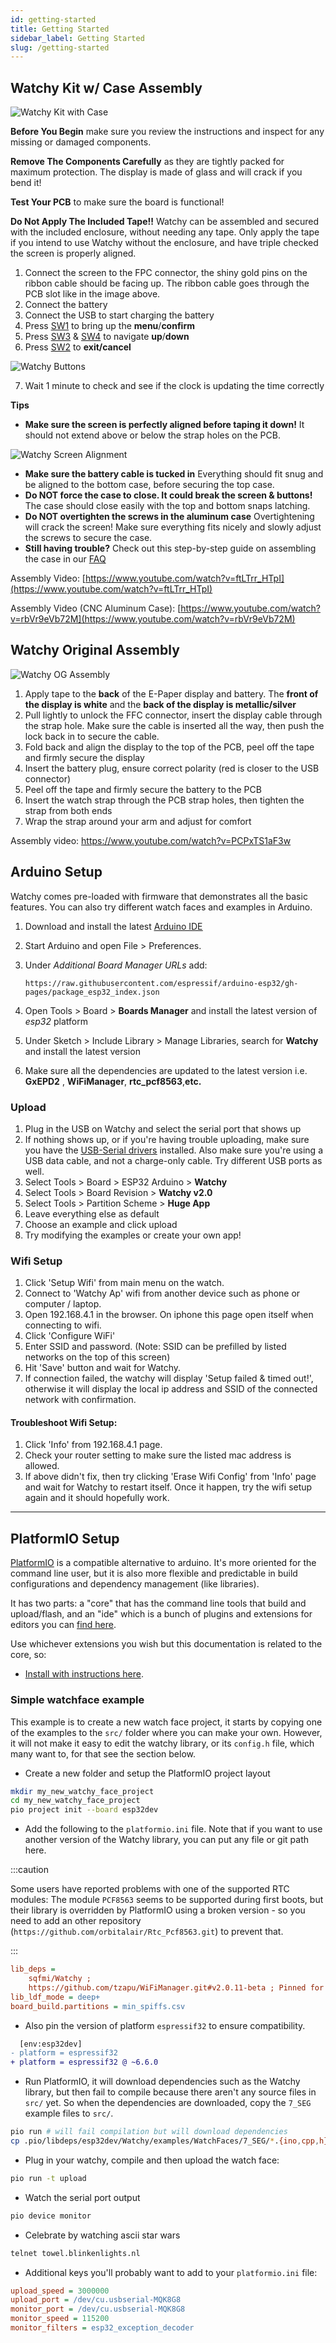 ```yaml
---
id: getting-started
title: Getting Started
sidebar_label: Getting Started
slug: /getting-started
---
```


## Watchy Kit w/ Case Assembly
![Watchy Kit with Case](../static/img/watchy_kit_instructions.png)

**Before You Begin** make sure you review the instructions and inspect for any missing or damaged components.

**Remove The Components Carefully** as they are tightly packed for maximum protection. The display is made of glass and will crack if you bend it!

**Test Your PCB** to make sure the board is functional!

**Do Not Apply The Included Tape!!** Watchy can be assembled and secured with the included enclosure, without needing any tape. Only apply the tape if you intend to use Watchy without the enclosure, and have triple checked the screen is properly aligned.

1. Connect the screen to the FPC connector, the shiny gold pins on the ribbon cable should be facing up. The ribbon cable goes through the PCB slot like in the image above.
2. Connect the battery
3. Connect the USB to start charging the battery
4. Press [SW1](/docs/hardware#bill-of-materials) to bring up the **menu**/**confirm**
5. Press [SW3](/docs/hardware#bill-of-materials) & [SW4](/docs/hardware#bill-of-materials) to navigate **up**/**down**
6. Press [SW2](/docs/hardware#bill-of-materials) to **exit/cancel**

![Watchy Buttons](../static/img/watchy_buttons_map.png)

7. Wait 1 minute to check and see if the clock is updating the time correctly

**Tips**

- **Make sure the screen is perfectly aligned before taping it down!** It should not extend above or below the strap holes on the PCB.

![Watchy Screen Alignment](../static/img/watchy_screen_align.png)

- **Make sure the battery cable is tucked in** Everything should fit snug and be aligned to the bottom case, before securing the top case.
- **Do NOT force the case to close. It could break the screen & buttons!** The case should close easily with the top and bottom snaps latching.
- **Do NOT overtighten the screws in the aluminum case** Overtightening will crack the screen! Make sure everything fits nicely and slowly adjust the screws to secure the case.
- **Still having trouble?** Check out this step-by-step guide on assembling the case in our [FAQ](/docs/faqs#the-case-doesnt-fitclose-how-do-i-assemble-it)

Assembly Video: [https://www.youtube.com/watch?v=ftLTrr_HTpI](https://www.youtube.com/watch?v=ftLTrr_HTpI)

Assembly Video (CNC Aluminum Case): [https://www.youtube.com/watch?v=rbVr9eVb72M](https://www.youtube.com/watch?v=rbVr9eVb72M)

## Watchy Original Assembly
![Watchy OG Assembly](../static/img/watchy_assembly_steps.png)

1. Apply tape to the **back** of the E-Paper display and battery. The **front of the display is white** and the **back of the display is metallic/silver**
2. Pull lightly to unlock the FFC connector, insert the display cable through the strap hole. Make sure the cable is inserted all the way, then push the lock back in to secure the cable.
3. Fold back and align the display to the top of the PCB, peel off the tape and firmly secure the display
4. Insert the battery plug, ensure correct polarity (red is closer to the USB connector)
5. Peel off the tape and firmly secure the battery to the PCB
6. Insert the watch strap through the PCB strap holes, then tighten the strap from both ends
7. Wrap the strap around your arm and adjust for comfort

Assembly video: https://www.youtube.com/watch?v=PCPxTS1aF3w

## Arduino Setup

Watchy comes pre-loaded with firmware that demonstrates all the basic features. You can also try different watch faces and examples in Arduino.

1. Download and install the latest <ins>[Arduino IDE](https://www.arduino.cc/en/software)</ins>
2. Start Arduino and open File > Preferences.
3. Under *Additional Board Manager URLs* add:

    ```
    https://raw.githubusercontent.com/espressif/arduino-esp32/gh-pages/package_esp32_index.json
    ```
4. Open Tools > Board > **Boards Manager** and install the latest version of *esp32* platform
5. Under Sketch > Include Library > Manage Libraries, search for **Watchy** and install the latest version
6. Make sure all the dependencies are updated to the latest version i.e. **GxEPD2** , **WiFiManager**, **rtc_pcf8563**,**etc.**

### Upload

1. Plug in the USB on Watchy and select the serial port that shows up
2. If nothing shows up, or if you're having trouble uploading, make sure you have the <ins>[USB-Serial drivers](https://www.silabs.com/products/development-tools/software/usb-to-uart-bridge-vcp-drivers)</ins> installed. Also make sure you're using a USB data cable, and not a charge-only cable. Try different USB ports as well.
3. Select Tools > Board > ESP32 Arduino > **Watchy**
4. Select Tools > Board Revision > **Watchy v2.0**
5. Select Tools > Partition Scheme > **Huge App**
6. Leave everything else as default
7. Choose an example and click upload
8. Try modifying the examples or create your own app!

### Wifi Setup

1. Click 'Setup Wifi' from main menu on the watch.
2. Connect to 'Watchy Ap' wifi from another device such as phone or computer / laptop.
3. Open 192.168.4.1 in the browser. On iphone this page open itself when connecting to wifi.
4. Click 'Configure WiFi'
5. Enter SSID and password. (Note: SSID can be prefilled by listed networks on the top of this screen)
6. Hit 'Save' button and wait for Watchy.
7. If connection failed, the watchy will display 'Setup failed & timed out!', otherwise it will display the local ip address and SSID of the connected network with confirmation.

#### Troubleshoot Wifi Setup:
1. Click 'Info' from 192.168.4.1 page.
2. Check your router setting to make sure the listed mac address is allowed.
3. If above didn't fix, then try clicking 'Erase Wifi Config' from 'Info' page and wait for Watchy to restart itself. Once it happen, try the wifi setup again and it should hopefully work.

---

## PlatformIO Setup

[PlatformIO](https://platformio.org/) is a compatible alternative to arduino. It's more oriented for the command line user, but it is also more flexible and predictable in build configurations and dependency management (like libraries).

It has two parts: a "core" that has the command line tools that build and upload/flash, and an "ide" which is a bunch of plugins and extensions for editors you can [find here](https://platformio.org/install/integration).

Use whichever extensions you wish but this documentation is related to the core, so:

- [Install with instructions here](https://docs.platformio.org/en/latest//core/installation.html).

### Simple watchface example

This example is to create a new watch face project, it starts by copying one of the examples to the `src/` folder where you can make your own. However, it will not make it easy to edit the watchy library, or its `config.h` file, which many want to, for that see the section below.

- Create a new folder and setup the PlatformIO project layout
```bash
mkdir my_new_watchy_face_project
cd my_new_watchy_face_project
pio project init --board esp32dev
```

- Add the following to the `platformio.ini` file. Note that if you want to use another version of the Watchy library, you can put any file or git path here.

:::caution

Some users have reported problems with one of the supported RTC modules: The module `PCF8563` seems to be supported during first boots, but their library is overridden by PlatformIO using a broken version - so you need to add an other repository (`https://github.com/orbitalair/Rtc_Pcf8563.git`) to prevent that.

:::

```ini
lib_deps =
    sqfmi/Watchy ;
    https://github.com/tzapu/WiFiManager.git#v2.0.11-beta ; Pinned for the same reason
lib_ldf_mode = deep+
board_build.partitions = min_spiffs.csv
```

- Also pin the version of platform `espressif32` to ensure compatibility.
```diff
  [env:esp32dev]
- platform = espressif32
+ platform = espressif32 @ ~6.6.0
```

- Run PlatformIO, it will download dependencies such as the Watchy library, but then fail to compile because there aren't any source files in `src/` yet. So when the dependencies are downloaded, copy the `7_SEG` example files to `src/`.
```bash
pio run # will fail compilation but will download dependencies
cp .pio/libdeps/esp32dev/Watchy/examples/WatchFaces/7_SEG/*.{ino,cpp,h} src/
```

- Plug in your watchy, compile and then upload the watch face:
```bash
pio run -t upload
```

- Watch the serial port output
```bash
pio device monitor
```

- Celebrate by watching ascii star wars
```bash
telnet towel.blinkenlights.nl
```

- Additional keys you'll probably want to add to your `platformio.ini` file:
```ini
upload_speed = 3000000
upload_port = /dev/cu.usbserial-MQK8G8
monitor_port = /dev/cu.usbserial-MQK8G8
monitor_speed = 115200
monitor_filters = esp32_exception_decoder
```
